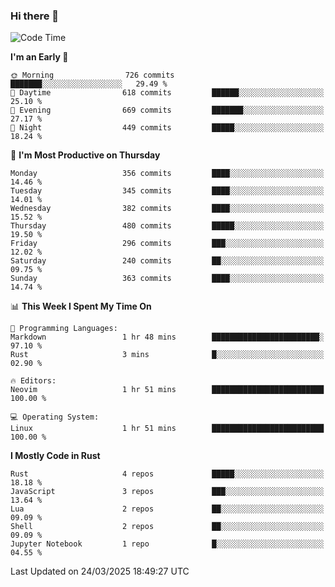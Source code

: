 ### Hi there 👋
<!--START_SECTION:waka-->
![Code Time](http://img.shields.io/badge/Code%20Time-532%20hrs-blue)

**I'm an Early 🐤** 

```text
🌞 Morning                726 commits         ███████░░░░░░░░░░░░░░░░░░   29.49 % 
🌆 Daytime                618 commits         ██████░░░░░░░░░░░░░░░░░░░   25.10 % 
🌃 Evening                669 commits         ███████░░░░░░░░░░░░░░░░░░   27.17 % 
🌙 Night                  449 commits         █████░░░░░░░░░░░░░░░░░░░░   18.24 % 
```
📅 **I'm Most Productive on Thursday** 

```text
Monday                   356 commits         ████░░░░░░░░░░░░░░░░░░░░░   14.46 % 
Tuesday                  345 commits         ████░░░░░░░░░░░░░░░░░░░░░   14.01 % 
Wednesday                382 commits         ████░░░░░░░░░░░░░░░░░░░░░   15.52 % 
Thursday                 480 commits         █████░░░░░░░░░░░░░░░░░░░░   19.50 % 
Friday                   296 commits         ███░░░░░░░░░░░░░░░░░░░░░░   12.02 % 
Saturday                 240 commits         ██░░░░░░░░░░░░░░░░░░░░░░░   09.75 % 
Sunday                   363 commits         ████░░░░░░░░░░░░░░░░░░░░░   14.74 % 
```


📊 **This Week I Spent My Time On** 

```text
💬 Programming Languages: 
Markdown                 1 hr 48 mins        ████████████████████████░   97.10 % 
Rust                     3 mins              █░░░░░░░░░░░░░░░░░░░░░░░░   02.90 % 

🔥 Editors: 
Neovim                   1 hr 51 mins        █████████████████████████   100.00 % 

💻 Operating System: 
Linux                    1 hr 51 mins        █████████████████████████   100.00 % 
```

**I Mostly Code in Rust** 

```text
Rust                     4 repos             █████░░░░░░░░░░░░░░░░░░░░   18.18 % 
JavaScript               3 repos             ███░░░░░░░░░░░░░░░░░░░░░░   13.64 % 
Lua                      2 repos             ██░░░░░░░░░░░░░░░░░░░░░░░   09.09 % 
Shell                    2 repos             ██░░░░░░░░░░░░░░░░░░░░░░░   09.09 % 
Jupyter Notebook         1 repo              █░░░░░░░░░░░░░░░░░░░░░░░░   04.55 % 
```




 Last Updated on 24/03/2025 18:49:27 UTC
<!--END_SECTION:waka-->

<!--
**YoganshSharma/YoganshSharma** is a ✨ _special_ ✨ repository because its `README.md` (this file) appears on your GitHub profile.

Here are some ideas to get you started:

- 🔭 I’m currently working on ...
- 🌱 I’m currently learning ...
- 👯 I’m looking to collaborate on ...
- 🤔 I’m looking for help with ...
- 💬 Ask me about ...
- 📫 How to reach me: ...
- 😄 Pronouns: ...
- ⚡ Fun fact: ...
-->
